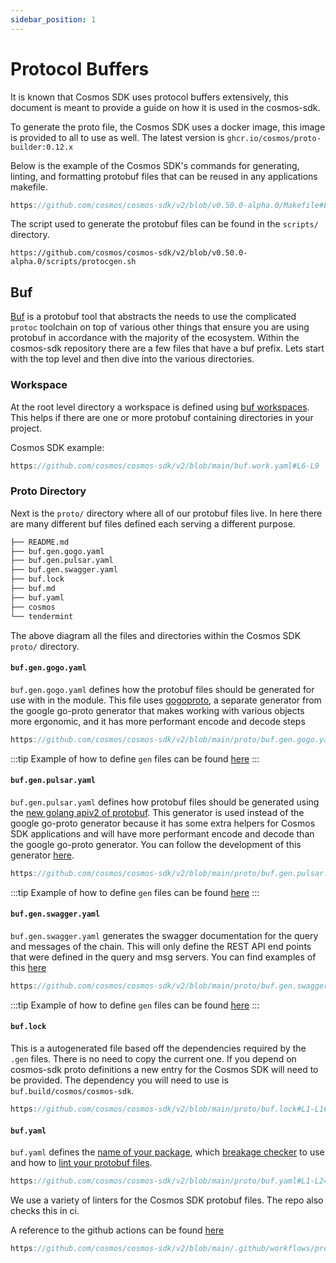```yaml
---
sidebar_position: 1
---
```


# Protocol Buffers

It is known that Cosmos SDK uses protocol buffers extensively, this document is meant to provide a guide on how it is used in the cosmos-sdk.

To generate the proto file, the Cosmos SDK uses a docker image, this image is provided to all to use as well. The latest version is `ghcr.io/cosmos/proto-builder:0.12.x`

Below is the example of the Cosmos SDK's commands for generating, linting, and formatting protobuf files that can be reused in any applications makefile. 

```go reference
https://github.com/cosmos/cosmos-sdk/v2/blob/v0.50.0-alpha.0/Makefile#L411-L432
```

The script used to generate the protobuf files can be found in the `scripts/` directory. 

```shell reference
https://github.com/cosmos/cosmos-sdk/v2/blob/v0.50.0-alpha.0/scripts/protocgen.sh
```

## Buf

[Buf](https://buf.build) is a protobuf tool that abstracts the needs to use the complicated `protoc` toolchain on top of various other things that ensure you are using protobuf in accordance with the majority of the ecosystem. Within the cosmos-sdk repository there are a few files that have a buf prefix. Lets start with the top level and then dive into the various directories. 

### Workspace

At the root level directory a workspace is defined using [buf workspaces](https://docs.buf.build/configuration/v1/buf-work-yaml). This helps if there are one or more protobuf containing directories in your project. 

Cosmos SDK example: 

```go reference
https://github.com/cosmos/cosmos-sdk/v2/blob/main/buf.work.yaml#L6-L9
```

### Proto Directory

Next is the `proto/` directory where all of our protobuf files live. In here there are many different buf files defined each serving a different purpose. 

```bash
├── README.md
├── buf.gen.gogo.yaml
├── buf.gen.pulsar.yaml
├── buf.gen.swagger.yaml
├── buf.lock
├── buf.md
├── buf.yaml
├── cosmos
└── tendermint
```

The above diagram all the files and directories within the Cosmos SDK `proto/` directory. 

#### `buf.gen.gogo.yaml`

`buf.gen.gogo.yaml` defines how the protobuf files should be generated for use with in the module. This file uses [gogoproto](https://github.com/gogo/protobuf), a separate generator from the google go-proto generator that makes working with various objects more ergonomic, and it has more performant encode and decode steps

```go reference
https://github.com/cosmos/cosmos-sdk/v2/blob/main/proto/buf.gen.gogo.yaml#L1-L9
```

:::tip
Example of how to define `gen` files can be found [here](https://docs.buf.build/tour/generate-go-code)
:::

#### `buf.gen.pulsar.yaml`

`buf.gen.pulsar.yaml` defines how protobuf files should be generated using the [new golang apiv2 of protobuf](https://go.dev/blog/protobuf-apiv2). This generator is used instead of the google go-proto generator because it has some extra helpers for Cosmos SDK applications and will have more performant encode and decode than the google go-proto generator. You can follow the development of this generator [here](https://github.com/cosmos/cosmos-proto). 

```go reference
https://github.com/cosmos/cosmos-sdk/v2/blob/main/proto/buf.gen.pulsar.yaml#L1-L18
```

:::tip
Example of how to define `gen` files can be found [here](https://docs.buf.build/tour/generate-go-code)
:::

#### `buf.gen.swagger.yaml`

`buf.gen.swagger.yaml` generates the swagger documentation for the query and messages of the chain. This will only define the REST API end points that were defined in the query and msg servers. You can find examples of this [here](https://github.com/cosmos/cosmos-sdk/v2/blob/main/proto/cosmos/bank/v1beta1/query.proto#L19)

```go reference
https://github.com/cosmos/cosmos-sdk/v2/blob/main/proto/buf.gen.swagger.yaml#L1-L6
```

:::tip
Example of how to define `gen` files can be found [here](https://docs.buf.build/tour/generate-go-code)
:::

#### `buf.lock`

This is a autogenerated file based off the dependencies required by the `.gen` files. There is no need to copy the current one. If you depend on cosmos-sdk proto definitions a new entry for the Cosmos SDK will need to be provided. The dependency you will need to use is `buf.build/cosmos/cosmos-sdk`.

```go reference
https://github.com/cosmos/cosmos-sdk/v2/blob/main/proto/buf.lock#L1-L16
```

#### `buf.yaml`

`buf.yaml` defines the [name of your package](https://github.com/cosmos/cosmos-sdk/v2/blob/main/proto/buf.yaml#L3), which [breakage checker](https://docs.buf.build/tour/detect-breaking-changes) to use and how to [lint your protobuf files](https://docs.buf.build/tour/lint-your-api). 

```go reference
https://github.com/cosmos/cosmos-sdk/v2/blob/main/proto/buf.yaml#L1-L24
```

We use a variety of linters for the Cosmos SDK protobuf files. The repo also checks this in ci. 

A reference to the github actions can be found [here](https://github.com/cosmos/cosmos-sdk/v2/blob/main/.github/workflows/proto.yml#L1-L32)

```go reference
https://github.com/cosmos/cosmos-sdk/v2/blob/main/.github/workflows/proto.yml#L1-L32
```

